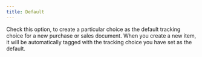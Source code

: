 ```yaml
---
title: Default
---
```



Check this option, to create a particular choice as the default tracking  choice for a new purchase or sales document. When you create a new item,  it will be automatically tagged with the tracking choice you have set  as the default.
